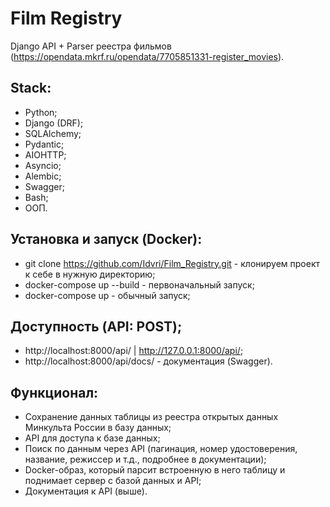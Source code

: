 # Film Registry
Django API + Parser реестра фильмов (https://opendata.mkrf.ru/opendata/7705851331-register_movies).

## Stack:
- Python;
- Django (DRF);
- SQLAlchemy;
- Pydantic;
- AIOHTTP;
- Asyncio;
- Alembic;
- Swagger;
- Bash;
- ООП.

## Установка и запуск (Docker):
- git clone https://github.com/Idvri/Film_Registry.git - клонируем проект к себе в нужную директорию;
- docker-compose up --build - первоначальный запуск;
- docker-compose up - обычный запуск;

## Доступность (API: POST);
- http://localhost:8000/api/ | http://127.0.0.1:8000/api/;
- http://localhost:8000/api/docs/ - документация (Swagger).

## Функционал:
- Сохранение данных таблицы из реестра открытых данных Минкульта России в базу данных;
- API для доступа к базе данных;
- Поиск по данным через API (пагинация, номер удостоверения, название, режиссер и т.д., подробнее в документации);
- Docker-образ, который парсит встроенную в него таблицу и поднимает сервер с базой данных и API;
- Документация к API (выше).